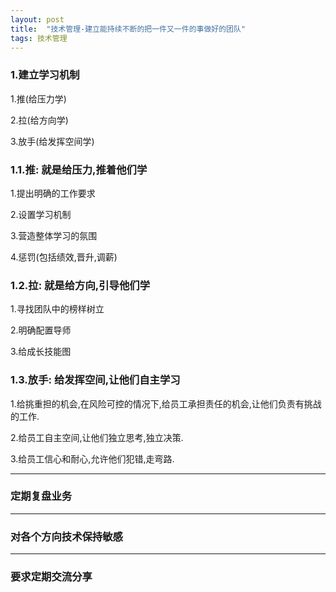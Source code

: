 ```yaml
---
layout: post
title:  "技术管理-建立能持续不断的把一件又一件的事做好的团队"
tags: 技术管理
---
```


### 1.建立学习机制

   1.推(给压力学)
    
   2.拉(给方向学)
    
   3.放手(给发挥空间学)

### 1.1.推: 就是给压力,推着他们学
   
   1.提出明确的工作要求
   
   2.设置学习机制
   
   3.营造整体学习的氛围
   
   4.惩罚(包括绩效,晋升,调薪)
       
### 1.2.拉: 就是给方向,引导他们学
   
   1.寻找团队中的榜样树立
   
   2.明确配置导师
   
   3.给成长技能图
       
### 1.3.放手: 给发挥空间,让他们自主学习

   1.给挑重担的机会,在风险可控的情况下,给员工承担责任的机会,让他们负责有挑战的工作.
   
   2.给员工自主空间,让他们独立思考,独立决策.
   
   3.给员工信心和耐心,允许他们犯错,走弯路.
   

---

### 定期复盘业务


---

### 对各个方向技术保持敏感


---

### 要求定期交流分享
   